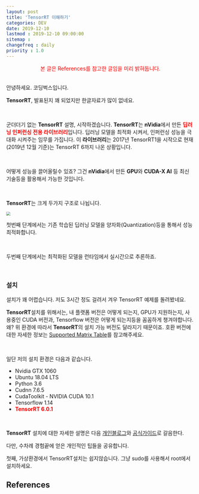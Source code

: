 ```yaml
---
layout: post
title: 'TensorRT 이해하기'
categories: DEV
date: 2019-12-10
lastmod : 2019-12-10 09:00:00
sitemap :
changefreq : daily
priority : 1.0
---
```


<center><span style="color:red">본 글은 References를 참고한 글임을 미리 밝혀둡니다.</span></center>
<br>

안녕하세요. 코딩벅스입니다. 

**TensorRT**, 발표된지 꽤 되었지만 한글자료가 많이 없네요.

<br>

군더더기 없는 **TensorRT** 설명, 시작하겠습니다. **TensorRT**는 **nVidia**에서 만든 <span style="color:red;font-weight:bold">딥러닝 인퍼런싱 전용 라이브러리</span>입니다. 딥러닝 모델을 최적화 시켜서, 인퍼런싱 성능을 극대화 시켜주는 임무를 가집니다. 이 **라이브러리**는 2017년 TensorRT1을 시작으로 현재(2019년 12월 기준)는 TensorRT 6까지 나온 상황입니다. 

<br>

어떻게 성능을 끌어올릴수 있죠? 그건 **nVidia**에서 만든 **GPU**와 **CUDA-X AI** 등 최신 기술등을 활용해서 가능한 것입니다. 

<br>

**TensorRT**는 크게 두가지 구조로 나뉩니다. 

<img src="https://devblogs.nvidia.com/parallelforall/wp-content/uploads/2016/06/GIE_Graphics_FINAL-1.png" style="zoom:67%;" />

첫번째 단계에서는 기존 학습된 딥러닝 모델을 양자화(Quantization)등을 통해서 성능 최적화합니다. 

<br>

두번째 단계에서는 최적화된 모델을 런타임에서 실시간으로 추론하죠. 

<br>



### 설치

설치가 꽤 어렵습니다. 저도 3시간 정도 걸려서 겨우 TensorRT 예제를 돌려봤네요. 

**TensorRT**설치를 위해서는, 내 플랫폼 버전은 어떻게 되는지, GPU가 지원하는지, 사용중인 CUDA 버전과, Tensorflow 버전은 어떻게 되는지등을 꼼꼼하게 챙겨야합니다. 왜? 위 환경에 따라서 **TensorRT**의 설치 가능 버전도 달라지기 때문이죠. 호환 버전에 대한 자세한 정보는 [Supported Matrix Table](https://docs.nvidia.com/deeplearning/frameworks/tf-trt-user-guide/index.html#prereqs)를 참고해주세요.

<br>

일단 저의 설치 환경은 다음과 같습니다. 

* Nvidia GTX 1060
* Ubuntu 18.04 LTS
* Python 3.6
* Cudnn 7.6.5
* CudaToolkit - NVIDIA CUDA 10.1
* Tensorflow 1.14
* <span style="color:red;font-weight:bold">TensorRT 6.0.1</span>

<br>

**TensorRT** 설치에 대한 자세한 설명은 다음 [개인블로그](1)와 [공식가이드](2)로 갈음한다.

다만, 수차례 경험끝에 얻은 개인적인 팁들을 공유합니다.

첫째, 가상환경에서 TensorRT설치는 쉽지않습니다. 그냥 sudo를 사용해서 root에서 설치하세요. 





## References

[1]: https://eehoeskrap.tistory.com/302	"TensorRT 설치"

[2]:https://docs.nvidia.com/deeplearning/sdk/tensorrt-install-guide/index.html	"NVIDIA SDK INSTALLTION DEVELPOER GUIDE"